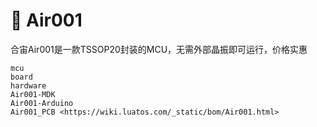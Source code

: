# 🛴 Air001

合宙Air001是一款TSSOP20封装的MCU，无需外部晶振即可运行，价格实惠

```{toctree}
mcu
board
hardware
Air001-MDK
Air001-Arduino
Air001_PCB <https://wiki.luatos.com/_static/bom/Air001.html>
```
